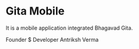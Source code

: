# Gita Mobile 

It is a mobile application integrated Bhagavad Gita.


Founder $ Developer Antriksh Verma
